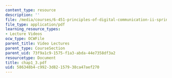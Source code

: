```yaml
---
content_type: resource
description: ''
file: /media/courses/6-451-principles-of-digital-communication-ii-spring-2005/586348b4c9923d82157938ca47aef270_chap1_3.pdf
file_type: application/pdf
learning_resource_types:
- Lecture Videos
ocw_type: OCWFile
parent_title: Video Lectures
parent_type: CourseSection
parent_uid: 73f9a1c9-1575-f1a3-abda-44e7358df3a2
resourcetype: Document
title: chap1_3.pdf
uid: 586348b4-c992-3d82-1579-38ca47aef270
---
```

